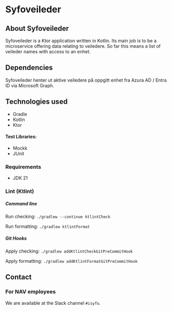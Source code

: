 # Syfoveileder

## About Syfoveileder
Syfoveileder is a Ktor application written in Kotlin. Its main job is to be a microservice offering data relating
to veiledere. So far this means a list of veileder names with access to an enhet.


## Dependencies
Syfoveileder henter ut aktive veiledere på oppgitt enhet fra Azura AD / Entra ID via Microsoft Graph.

## Technologies used

* Gradle
* Kotlin
* Ktor

#### Test Libraries:

* Mockk
* JUnit

### Requirements

* JDK 21

### Lint (Ktlint)
##### Command line
Run checking: `./gradlew --continue ktlintCheck`

Run formatting: `./gradlew ktlintFormat`
##### Git Hooks
Apply checking: `./gradlew addKtlintCheckGitPreCommitHook`

Apply formatting: `./gradlew addKtlintFormatGitPreCommitHook`

## Contact

### For NAV employees

We are available at the Slack channel `#isyfo`.
